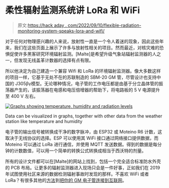 # 柔性辐射监测系统讲 LoRa 和 WiFi

> 原文:[https://hack aday . com/2022/09/10/flexible-radiation-monitoring-system-speaks-lora-and-wifi/](https://hackaday.com/2022/09/10/flexible-radiation-monitoring-system-speaks-lora-and-wifi/)

对于任何对物理感兴趣的人来说，放射性一直是一个令人着迷的现象，因此这些年来，我们在这些页面上展示了许多与放射性相关的项目。然而最近，对核灾难的恐惧促使许多黑客研究环境辐射监测。[Malte]是希望升级气象站辐射监测器的人之一，但发现无线盖革计数器的选择有点有限。

所以他决定为自己建造一个兼容 Wifi 和 LoRa 的环境辐射监测器。像大多数这样的项目一样，它基于无处不在的苏联制造的 SBM-20 GM 管，尽管设计也支持中国的 J305βγ模型。无论哪种情况，电子管的工作电压都是由基于分立晶体管的振荡器产生的，该振荡器在电感和电压倍增器的帮助下，将电路板的 5 V 电源提升至 400 V 左右。

[![Graphs showing temperature, humidity and radiation levels](../Images/9e4ffb071adaf2977469a3e53f62de70.png)](https://hackaday.com/wp-content/uploads/2022/09/IoT-Geiger-Counter-results.jpg)

Data can be visualized in graphs, together with other data from the weather station like temperature and humidity

电子管的输出信号被转换成干净的数字脉冲，由 ESP32 或 Moteino R6 计数，这取决于无线协议的选择。ESP 可以使用其 WiFi 接口通过网络接口提供数据，而 Moteino 可以通过 LoRa 进行通信，并使用 MQTT 发送数据。得到的数据是每分钟的计数数值，可以用一个简单的转换公式转换成相当于西沃特的剂量。

所有的设计文件都可以在[Malte]的网站上找到，包括一个完全适合标准防水外壳的 PCB 布局。让更多的辐射监测器进入现场只会是一件好事，正如我们在 2019 年试图使用社区来源的数据检测辐射事故时发现的那样。不喜欢 WiFi 或者 LoRa？有很多其他的[方法](https://hackaday.com/2019/02/13/a-network-attached-radiation-monitor/)到[把你的 GM 电子管连接到互联网](https://hackaday.com/2014/09/11/global-radiation-monitoring-network-update/)。